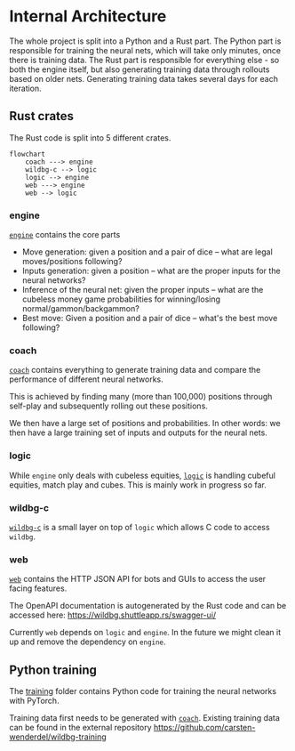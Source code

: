 # Internal Architecture

The whole project is split into a Python and a Rust part. The Python part is responsible for training the neural nets, which will take only minutes, once there is training data.
The Rust part is responsible for everything else - so both the engine itself, but also generating training data through rollouts based on older nets. Generating training data takes several days for each iteration.

## Rust crates
The Rust code is split into 5 different crates.

```mermaid
flowchart
    coach ---> engine
    wildbg-c --> logic
    logic --> engine
    web ---> engine
    web --> logic
```

### engine
[`engine`](../../crates/engine) contains the core parts
- Move generation: given a position and a pair of dice – what are legal moves/positions following?
- Inputs generation: given a position – what are the proper inputs for the neural networks?
- Inference of the neural net: given the proper inputs – what are the cubeless money game probabilities for winning/losing normal/gammon/backgammon?
- Best move: Given a position and a pair of dice – what's the best move following?

### coach
[`coach`](../../crates/coach) contains everything to generate training data and compare the performance of different neural networks.

This is achieved by finding many (more than 100,000) positions through self-play and subsequently rolling out these positions.

We then have a large set of positions and probabilities. In other words: we then have a large training set of inputs and outputs for the neural nets.

### logic

While `engine` only deals with cubeless equities, [`logic`](../../crates/logic) is handling cubeful equities, match play and cubes. This is mainly work in progress so far.

### wildbg-c

[`wildbg-c`](../../crates/wildbg-c) is a small layer on top of `logic` which allows C code to access `wildbg`.

### web

[`web`](../../crates/web) contains the HTTP JSON API for bots and GUIs to access the user facing features.

The OpenAPI documentation is autogenerated by the Rust code and can be accessed here: https://wildbg.shuttleapp.rs/swagger-ui/

Currently `web` depends on `logic` and `engine`. In the future we might clean it up and remove the dependency on `engine`.

## Python training

The [training](../../training) folder contains Python code for training the neural networks with PyTorch.

Training data first needs to be generated with [`coach`](#coach). Existing training data can be found in the external repository https://github.com/carsten-wenderdel/wildbg-training

